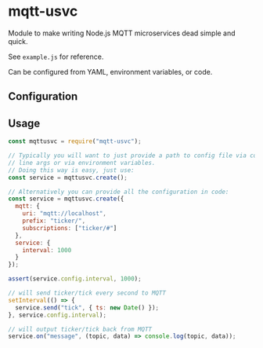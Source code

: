 # mqtt-usvc

Module to make writing Node.js MQTT microservices dead simple and quick.

See `example.js` for reference.

Can be configured from YAML, environment variables, or code.

## Configuration

## Usage

```js
const mqttusvc = require("mqtt-usvc");

// Typically you will want to just provide a path to config file via command
// line args or via environment variables.
// Doing this way is easy, just use:
const service = mqttusvc.create();

// Alternatively you can provide all the configuration in code:
const service = mqttusvc.create({
  mqtt: {
    uri: "mqtt://localhost",
    prefix: "ticker/",
    subscriptions: ["ticker/#"]
  },
  service: {
    interval: 1000
  }
});

assert(service.config.interval, 1000);

// will send ticker/tick every second to MQTT
setInterval(() => {
  service.send("tick", { ts: new Date() });
}, service.config.interval);

// will output ticker/tick back from MQTT
service.on("message", (topic, data) => console.log(topic, data));
```
